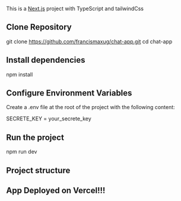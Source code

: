 This is a [Next.js](https://nextjs.org/) project with TypeScript and tailwindCss

## Clone Repository
git clone https://github.com/francismaxug/chat-app.git
cd chat-app

## Install dependencies
npm install

## Configure Environment Variables
Create a .env file at the root of the project with the following content:

SECRETE_KEY = your_secrete_key

## Run the project
npm run dev



## Project structure






## App Deployed on Vercel!!!



